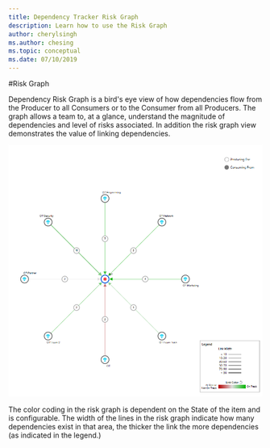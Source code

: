```yaml
---
title: Dependency Tracker Risk Graph
description: Learn how to use the Risk Graph
author: cherylsingh
ms.author: chesing
ms.topic: conceptual
ms.date: 07/10/2019
---
```

#Risk Graph

Dependency Risk Graph is a bird's eye view of how dependencies flow from the Producer to all Consumers or to the Consumer from all Producers.  The graph allows a team to, at a glance, understand the magnitude of dependencies and level of risks associated.  In addition the risk graph view demonstrates the value of linking dependencies.

![Dependency Tracker](/extensions/images/Riskgraph.png)

The color coding in the risk graph is dependent on the State of the item and is configurable.  The width of the lines in the risk graph indicate how many dependencies exist in that area, the thicker the link the more dependencies (as indicated in the legend.)